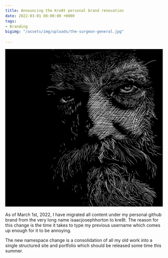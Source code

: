 ```yaml
---
title: Announcing the Kre8t personal brand renovation
date: 2022-03-01 08:00:00 +0000
tags:
- Branding
bigimg: "/assets/img/uploads/the-surgeon-general.jpg"

---
```

![](/assets/img/uploads/myth-of-prosperity.jpg)

As of March 1st, 2022, I have migrated all content under my personal github brand from the very long name isaacjosephhorton to kre8t. The reason for this change is the time it takes to type my previous username which comes up enough for it to be annoying.

The new namespace change is a consolidation of all my old work into a single structured site and portfolio which should be released some time this summer.